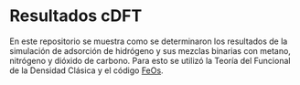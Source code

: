 # Resultados cDFT
En este repositorio se muestra como se determinaron los resultados de la simulación de adsorción de hidrógeno y sus mezclas binarias con metano, nitrógeno y dióxido de carbono. Para esto se utilizó la Teoría del Funcional de la Densidad Clásica y el código [FeOs](https://github.com/feos-org/feos).

